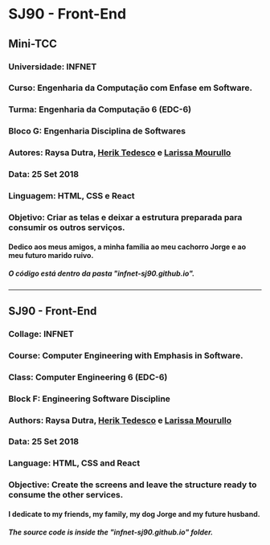 ﻿# SJ90 - Front-End

## Mini-TCC 

### Universidade: INFNET

### Curso: Engenharia da Computação com Enfase em Software.

### Turma:  Engenharia da Computação 6 (EDC-6)

### Bloco G: Engenharia Disciplina de Softwares

### Autores: Raysa Dutra, [Herik Tedesco](https://github.com/heriktedesco) e [Larissa Mourullo](https://github.com/larismourullo)

### Data: 25 Set 2018

### Linguagem: HTML, CSS e React

### Objetivo: Criar as telas e deixar a estrutura preparada para consumir os outros serviços.

#### Dedico aos meus amigos, a minha família ao meu cachorro Jorge e ao meu futuro marido ruivo.

##### O código está dentro da pasta "infnet-sj90.github.io".

--------------------

## SJ90 - Front-End

### Collage: INFNET

### Course: Computer Engineering with Emphasis in Software.

### Class: Computer Engineering 6 (EDC-6)

### Block F: Engineering Software Discipline

### Authors: Raysa Dutra, [Herik Tedesco](https://github.com/heriktedesco) e [Larissa Mourullo](https://github.com/larismourullo)

### Data: 25 Set 2018

### Language: HTML, CSS and React

### Objective: Create the screens and leave the structure ready to consume the other services.

#### I dedicate to my friends, my family, my dog Jorge and my future husband.

##### The source code is inside the "infnet-sj90.github.io" folder.
